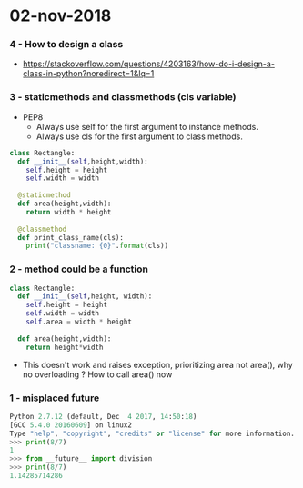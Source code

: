 # 02-nov-2018

### 4 - How to design a class

- https://stackoverflow.com/questions/4203163/how-do-i-design-a-class-in-python?noredirect=1&lq=1


### 3 - staticmethods and classmethods (cls variable)

- PEP8
  - Always use self for the first argument to instance methods.
  - Always use cls for the first argument to class methods.

```python
class Rectangle:
  def __init__(self,height,width):
    self.height = height
    self.width = width
    
  @staticmethod
  def area(height,width):
    return width * height
    
  @classmethod
  def print_class_name(cls):
    print("classname: {0}".format(cls))
```

### 2 - method could be a function

```python
class Rectangle:
  def __init__(self,height, width):
    self.height = height
    self.width = width
    self.area = width * height
  
  def area(height,width):
    return height*width
```

- This doesn't work and raises exception, prioritizing area not area(), why no overloading ? How to call area() now

### 1 - misplaced future

```python
Python 2.7.12 (default, Dec  4 2017, 14:50:18) 
[GCC 5.4.0 20160609] on linux2
Type "help", "copyright", "credits" or "license" for more information.
>>> print(8/7)
1
>>> from __future__ import division
>>> print(8/7)
1.14285714286
```
